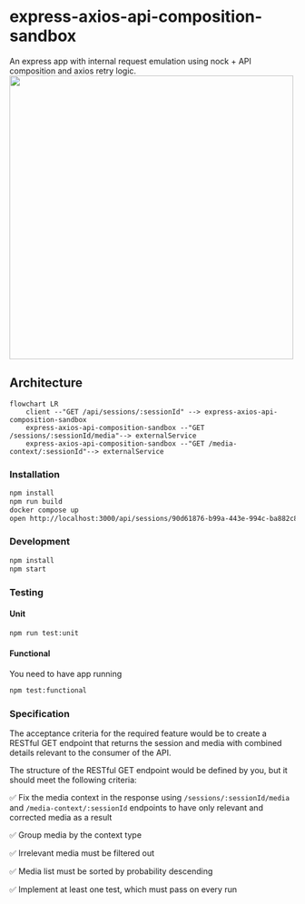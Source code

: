 # express-axios-api-composition-sandbox
An express app with internal request emulation using nock + API composition and axios retry logic.
<img src="https://user-images.githubusercontent.com/445122/206505739-f2bba1af-9e30-4424-a06a-ee17d6126cb0.png" width="500">


## Architecture

```mermaid
flowchart LR
    client --"GET /api/sessions/:sessionId" --> express-axios-api-composition-sandbox
    express-axios-api-composition-sandbox --"GET /sessions/:sessionId/media"--> externalService
    express-axios-api-composition-sandbox --"GET /media-context/:sessionId"--> externalService
```

### Installation
```sh
npm install
npm run build
docker compose up
open http://localhost:3000/api/sessions/90d61876-b99a-443e-994c-ba882c8558b6
```

### Development
```sh
npm install
npm start
```

### Testing
#### Unit
```sh
npm run test:unit
```

#### Functional
You need to have app running
```sh
npm test:functional
```

### Specification

The acceptance criteria for the required feature would be to create a RESTful GET endpoint that returns the session
and media with combined details relevant to the consumer of the API.

The structure of the RESTful GET endpoint would be defined by you, but it should meet the following criteria:

✅ Fix the media context in the response using `/sessions/:sessionId/media` and `/media-context/:sessionId` endpoints to have only relevant and corrected media as a result

✅ Group media by the context type

✅ Irrelevant media must be filtered out

✅ Media list must be sorted by probability descending

✅ Implement at least one test, which must pass on every run

